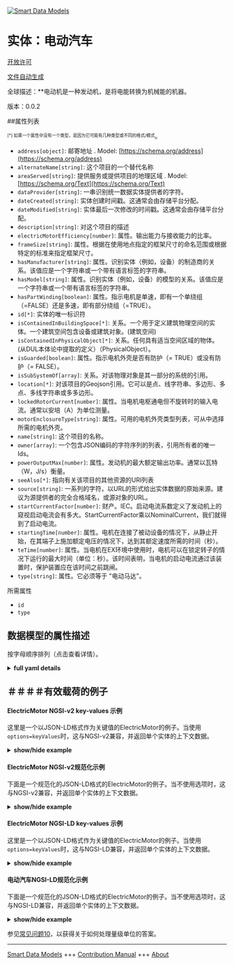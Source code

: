 <!-- 10-Header -->  
[![Smart Data Models](https://smartdatamodels.org/wp-content/uploads/2022/01/SmartDataModels_logo.png "Logo")](https://smartdatamodels.org)  
实体：电动汽车  
=======<!-- /10-Header -->  
<!-- 15-License -->  
[开放许可](https://github.com/smart-data-models//dataModel.S4BLDG/blob/master/ElectricMotor/LICENSE.md)  
[文件自动生成](https://docs.google.com/presentation/d/e/2PACX-1vTs-Ng5dIAwkg91oTTUdt8ua7woBXhPnwavZ0FxgR8BsAI_Ek3C5q97Nd94HS8KhP-r_quD4H0fgyt3/pub?start=false&loop=false&delayms=3000#slide=id.gb715ace035_0_60)  
<!-- /15-License -->  
<!-- 20-Description -->  
全球描述：**电动机是一种发动机，是将电能转换为机械能的机器。  
版本：0.0.2  
<!-- /20-Description -->  
<!-- 30-PropertiesList -->  

##属性列表  

<sup><sub>[*] 如果一个属性中没有一个类型，是因为它可能有几种类型或不同的格式/模式</sub></sup>。  
- `address[object]`: 邮寄地址  . Model: [https://schema.org/address](https://schema.org/address)- `alternateName[string]`: 这个项目的一个替代名称  - `areaServed[string]`: 提供服务或提供项目的地理区域  . Model: [https://schema.org/Text](https://schema.org/Text)- `dataProvider[string]`: 一串识别统一数据实体提供者的字符。  - `dateCreated[string]`: 实体创建时间戳。这通常会由存储平台分配。  - `dateModified[string]`: 实体最后一次修改的时间戳。这通常会由存储平台分配。  - `description[string]`: 对这个项目的描述  - `electricMotorEfficiency[number]`: 属性。输出能力与接收能力的比率。  - `frameSize[string]`: 属性。根据在使用地点指定的框架尺寸的命名范围或根据特定的标准来指定框架尺寸。  - `hasManufacturer[string]`: 属性。识别实体（例如，设备）的制造商的关系。该值应是一个字符串或一个带有语言标签的字符串。  - `hasModel[string]`: 属性。识别实体（例如，设备）的模型的关系。该值应是一个字符串或一个带有语言标签的字符串。  - `hasPartWinding[boolean]`: 属性。指示电机是单速，即有一个单绕组（=FALSE）还是多速，即有部分绕组（=TRUE）。  - `id[*]`: 实体的唯一标识符  - `isContainedInBuildingSpace[*]`: 关系。一个用于定义建筑物理空间的实体。一个建筑空间包含设备或建筑对象。(建筑空间)  - `isContainedInPhysicalObject[*]`: 关系。任何具有适当空间区域的物体。  (从DUL本体论中提取的定义）（PhysicalObject）。  - `isGuarded[boolean]`: 属性。指示电机外壳是否有防护（= TRUE）或没有防护（= FALSE）。  - `isSubSystemOf[array]`: 关系。对该物理对象是其一部分的系统的引用。  - `location[*]`: 对该项目的Geojson引用。它可以是点、线字符串、多边形、多点、多线字符串或多多边形。  - `lockedRotorCurrent[number]`: 属性。当电机电枢通电但不旋转时的输入电流。通常以安培（A）为单位测量。  - `motorEnclosureType[string]`: 属性。可用的电机外壳类型列表，可从中选择所需的电机外壳。  - `name[string]`: 这个项目的名称。  - `owner[array]`: 一个包含JSON编码的字符序列的列表，引用所有者的唯一Ids。  - `powerOutputMax[number]`: 属性。发动机的最大额定输出功率。通常以瓦特（W，J/s）衡量。  - `seeAlso[*]`: 指向有关该项目的其他资源的URI列表  - `source[string]`: 一系列的字符，以URL的形式给出实体数据的原始来源。建议为源提供者的完全合格域名，或源对象的URL。  - `startCurrentFactor[number]`: 财产。IEC。启动电流系数定义了发动机上的窥视启动电流会有多大。StartCurrentFactor乘以NominalCurrent，我们就得到了启动电流。  - `startingTime[number]`: 属性。电机在连接了被动设备的情况下，从静止开始，在其端子上施加额定电压的情况下，达到其额定速度所需的时间（秒）。  - `teTime[number]`: 属性。当电机在EX环境中使用时，电机可以在锁定转子的情况下运行的最大时间（单位：秒）。该时间表明，当电机的启动电流通过该装置时，保护装置应在该时间之前跳闸。  - `type[string]`: 属性。它必须等于 "电动马达"。  <!-- /30-PropertiesList -->  
<!-- 35-RequiredProperties -->  
所需属性  
- `id`  - `type`  <!-- /35-RequiredProperties -->  
<!-- 40-RequiredProperties -->  
<!-- /40-RequiredProperties -->  
<!-- 50-DataModelHeader -->  
## 数据模型的属性描述  
按字母顺序排列（点击查看详情）。  
<!-- /50-DataModelHeader -->  
<!-- 60-ModelYaml -->  
<details><summary><strong>full yaml details</strong></summary>    
```yaml  
ElectricMotor:    
  description: An electric motor is an engine that is a machine for converting electrical energy into mechanical energy.    
  properties:    
    address:    
      description: The mailing address    
      properties:    
        addressCountry:    
          description: 'Property. The country. For example, Spain. Model:''https://schema.org/addressCountry'''    
          type: string    
        addressLocality:    
          description: 'Property. The locality in which the street address is, and which is in the region. Model:''https://schema.org/addressLocality'''    
          type: string    
        addressRegion:    
          description: 'Property. The region in which the locality is, and which is in the country. Model:''https://schema.org/addressRegion'''    
          type: string    
        district:    
          description: 'A district is a type of administrative division that, in some countries, is managed by the local government.'    
          type: string    
        postOfficeBoxNumber:    
          description: 'Property. The post office box number for PO box addresses. For example, 03578. Model:''https://schema.org/postOfficeBoxNumber'''    
          type: string    
        postalCode:    
          description: 'Property. The postal code. For example, 24004. Model:''https://schema.org/https://schema.org/postalCode'''    
          type: string    
        streetAddress:    
          description: 'Property. The street address. Model:''https://schema.org/streetAddress'''    
          type: string    
        streetNr:    
          description: Number identifying a specific property on a public street.    
          type: string    
      type: object    
      x-ngsi:    
        model: https://schema.org/address    
        type: Property    
    alternateName:    
      description: An alternative name for this item    
      type: string    
      x-ngsi:    
        type: Property    
    areaServed:    
      description: The geographic area where a service or offered item is provided    
      type: string    
      x-ngsi:    
        model: https://schema.org/Text    
        type: Property    
    dataProvider:    
      description: A sequence of characters identifying the provider of the harmonised data entity.    
      type: string    
      x-ngsi:    
        type: Property    
    dateCreated:    
      description: Entity creation timestamp. This will usually be allocated by the storage platform.    
      format: date-time    
      type: string    
      x-ngsi:    
        type: Property    
    dateModified:    
      description: Timestamp of the last modification of the entity. This will usually be allocated by the storage platform.    
      format: date-time    
      type: string    
      x-ngsi:    
        type: Property    
    description:    
      description: A description of this item    
      type: string    
      x-ngsi:    
        type: Property    
    electricMotorEfficiency:    
      description: Property. The ratio of output capacity to intake capacity.    
      type: number    
      x-ngsi:    
        type: Property    
    frameSize:    
      description: Property. Designation of the frame size according to the named range of frame sizes designated at the place of use or according to a given standard.    
      type: string    
      x-ngsi:    
        type: Property    
    hasManufacturer:    
      description: 'Property. A relationship identifying the manufacturer of an entity (e.g., device). The value is expected to be a string or a string with language tag.'    
      type: string    
      x-ngsi:    
        type: Property    
    hasModel:    
      description: 'Property. A relationship identifying the model of an entity (e.g., device). The value is expected to be a string or a string with language tag.'    
      type: string    
      x-ngsi:    
        type: Property    
    hasPartWinding:    
      description: 'Property. Indication of whether the motor is single speed, i.e. has a single winding (= FALSE) or multi-speed i.e.has part winding (= TRUE) .'    
      type: boolean    
      x-ngsi:    
        type: Property    
    id:    
      anyOf: &electricmotor_-_properties_-_iscontainedinbuildingspace_-_anyof    
        - description: Property. Identifier format of any NGSI entity    
          maxLength: 256    
          minLength: 1    
          pattern: ^[\w\-\.\{\}\$\+\*\[\]`|~^@!,:\\]+$    
          type: string    
        - description: Property. Identifier format of any NGSI entity    
          format: uri    
          type: string    
      description: Unique identifier of the entity    
      x-ngsi:    
        type: Property    
    isContainedInBuildingSpace:    
      anyOf: *electricmotor_-_properties_-_iscontainedinbuildingspace_-_anyof    
      description: Relationship. An entity used to define the physical spaces of the building. A building space contains devices or building objects. (BuildingSpace)    
      x-ngsi:    
        type: Property    
    isContainedInPhysicalObject:    
      anyOf: *electricmotor_-_properties_-_iscontainedinbuildingspace_-_anyof    
      description: Relationship. Any Object that has a proper space region.  (Definition extracted from DUL ontology) (PhysicalObject)    
      x-ngsi:    
        type: Property    
    isGuarded:    
      description: Property. Indication of whether the motor enclosure is guarded (= TRUE) or not (= FALSE).    
      type: boolean    
      x-ngsi:    
        type: Property    
    isSubSystemOf:    
      description: Relationship. A reference to a system(s) that this Physical Object is part of.    
      items:    
        anyOf: *electricmotor_-_properties_-_iscontainedinbuildingspace_-_anyof    
        description: Property. Unique identifier of the entity    
      type: array    
      x-ngsi:    
        type: Relationship    
    location:    
      description: 'Geojson reference to the item. It can be Point, LineString, Polygon, MultiPoint, MultiLineString or MultiPolygon'    
      oneOf:    
        - description: GeoProperty. Geojson reference to the item. Point    
          properties:    
            bbox:    
              items:    
                type: number    
              minItems: 4    
              type: array    
            coordinates:    
              items:    
                type: number    
              minItems: 2    
              type: array    
            type:    
              enum:    
                - Point    
              type: string    
          required:    
            - type    
            - coordinates    
          title: GeoJSON Point    
          type: object    
        - description: GeoProperty. Geojson reference to the item. LineString    
          properties:    
            bbox:    
              items:    
                type: number    
              minItems: 4    
              type: array    
            coordinates:    
              items:    
                items:    
                  type: number    
                minItems: 2    
                type: array    
              minItems: 2    
              type: array    
            type:    
              enum:    
                - LineString    
              type: string    
          required:    
            - type    
            - coordinates    
          title: GeoJSON LineString    
          type: object    
        - description: GeoProperty. Geojson reference to the item. Polygon    
          properties:    
            bbox:    
              items:    
                type: number    
              minItems: 4    
              type: array    
            coordinates:    
              items:    
                items:    
                  items:    
                    type: number    
                  minItems: 2    
                  type: array    
                minItems: 4    
                type: array    
              type: array    
            type:    
              enum:    
                - Polygon    
              type: string    
          required:    
            - type    
            - coordinates    
          title: GeoJSON Polygon    
          type: object    
        - description: GeoProperty. Geojson reference to the item. MultiPoint    
          properties:    
            bbox:    
              items:    
                type: number    
              minItems: 4    
              type: array    
            coordinates:    
              items:    
                items:    
                  type: number    
                minItems: 2    
                type: array    
              type: array    
            type:    
              enum:    
                - MultiPoint    
              type: string    
          required:    
            - type    
            - coordinates    
          title: GeoJSON MultiPoint    
          type: object    
        - description: GeoProperty. Geojson reference to the item. MultiLineString    
          properties:    
            bbox:    
              items:    
                type: number    
              minItems: 4    
              type: array    
            coordinates:    
              items:    
                items:    
                  items:    
                    type: number    
                  minItems: 2    
                  type: array    
                minItems: 2    
                type: array    
              type: array    
            type:    
              enum:    
                - MultiLineString    
              type: string    
          required:    
            - type    
            - coordinates    
          title: GeoJSON MultiLineString    
          type: object    
        - description: GeoProperty. Geojson reference to the item. MultiLineString    
          properties:    
            bbox:    
              items:    
                type: number    
              minItems: 4    
              type: array    
            coordinates:    
              items:    
                items:    
                  items:    
                    items:    
                      type: number    
                    minItems: 2    
                    type: array    
                  minItems: 4    
                  type: array    
                type: array    
              type: array    
            type:    
              enum:    
                - MultiPolygon    
              type: string    
          required:    
            - type    
            - coordinates    
          title: GeoJSON MultiPolygon    
          type: object    
      x-ngsi:    
        type: GeoProperty    
    lockedRotorCurrent:    
      description: Property. Input current when a motor armature is energized but not rotating. Usually measured in Ampere (A).    
      type: number    
      x-ngsi:    
        type: Property    
    motorEnclosureType:    
      description: Property. A list of the available types of motor enclosure from which that required may be selected.    
      type: string    
      x-ngsi:    
        type: Property    
    name:    
      description: The name of this item.    
      type: string    
      x-ngsi:    
        type: Property    
    owner:    
      description: A List containing a JSON encoded sequence of characters referencing the unique Ids of the owner(s)    
      items:    
        anyOf: *electricmotor_-_properties_-_iscontainedinbuildingspace_-_anyof    
        description: Property. Unique identifier of the entity    
      type: array    
      x-ngsi:    
        type: Property    
    powerOutputMax:    
      description: 'Property. The maximum output power rating of the engine. Usually measured in Watts (W, J/s).'    
      type: number    
      x-ngsi:    
        type: Property    
    seeAlso:    
      description: list of uri pointing to additional resources about the item    
      oneOf:    
        - items:    
            format: uri    
            type: string    
          minItems: 1    
          type: array    
        - format: uri    
          type: string    
      x-ngsi:    
        type: Property    
    source:    
      description: 'A sequence of characters giving the original source of the entity data as a URL. Recommended to be the fully qualified domain name of the source provider, or the URL to the source object.'    
      type: string    
      x-ngsi:    
        type: Property    
    startCurrentFactor:    
      description: Property. IEC. Start current factor defines how large the peek starting current will become on the engine. StartCurrentFactor is multiplied to NominalCurrent and we get the start current.    
      type: number    
      x-ngsi:    
        type: Property    
    startingTime:    
      description: 'Property. The time (in s) needed for the motor to reach its rated speed with its driven equipment attached, starting from standstill and at the nominal voltage applied at its terminals.'    
      type: number    
      x-ngsi:    
        type: Property    
    teTime:    
      description: Property. The maximum time (in s) at which the motor could run with locked rotor when the motor is used in an EX-environment. The time indicates that a protective device should trip before this time when the starting current of the motor is slowing through the device.    
      type: number    
      x-ngsi:    
        type: Property    
    type:    
      description: Property. It must be equal to `ElectricMotor`.    
      enum:    
        - ElectricMotor    
      type: string    
      x-ngsi:    
        type: Property    
  required:    
    - id    
    - type    
  type: object    
  x-derived-from: "https://saref.etsi.org/saref4bldg/v1.1.2/#s4bldg:ElectricMotor"    
  x-disclaimer: 'Redistribution and use in source and binary forms, with or without modification, are permitted  provided that the license conditions are met. Copyleft (c) 2022 Contributors to Smart Data Models Program'    
  x-license-url: https://github.com/smart-data-models/dataModel.S4BLDG/blob/master/ElectricMotor/LICENSE.md    
  x-model-schema: https://smart-data-models.github.com/dataModel.SAREF4BLDG/ElectricMotor/schema.json    
  x-model-tags: SAREF ElectricMotor    
  x-version: 0.0.2    
```  
</details>    
<!-- /60-ModelYaml -->  
<!-- 70-MiddleNotes -->  
<!-- /70-MiddleNotes -->  
<!-- 80-Examples -->  
## ＃＃＃＃有效载荷的例子  
#### ElectricMotor NGSI-v2 key-values 示例  
这里是一个以JSON-LD格式作为关键值的ElectricMotor的例子。当使用`options=keyValues`时，这与NGSI-v2兼容，并返回单个实体的上下文数据。  
<details><summary><strong>show/hide example</strong></summary>    
```json  
{  
    "id": "urn:ngsi-ld:ElectricMotor:ea4bd048-a263-480d-be61-7de297bed540",  
    "type": "ElectricMotor",  
    "airFlowRateMax": 0.1608748792870458,  
    "airFlowRateMin": 0.5144201035637935,  
    "hasExteriorInsulation": true,  
    "hydraulicDiameter": 0.655988670157379,  
    "length": 0.6761801102701772,  
    "operationTemperatureMax": 0.9108707788637439,  
    "operationTemperatureMin": 0.38034850956825317,  
    "weight": 0.3440451194010431,  
    "workingPressureMax": 0.4689060124065172,  
    "workingPressureMin": 0.6786833167445696,  
    "isContainedInBuildingSpace": "urn:ngsi-ld:BuildingSpace:b1cccba1-7a35-422c-aca4-800d8f462b00",  
    "isContainedInPhysicalObject": "urn:ngsi-ld:PhysicalObject:a15795e2-b0d9-4ab0-863c-bc40e5e88fc6",  
    "isSubSystemOf": [  
        "urn:ngsi-ld:System:24f05820-a94f-4c53-bd66-bcb5bc451ee4",  
        "urn:ngsi-ld:System:eb6a2613-cf69-4cdc-a958-b8f24903fc46",  
        "urn:ngsi-ld:System:594815c7-5dd7-4910-93ca-ee2579c87739"  
    ],  
    "hasManufacturer": "ElectricMotor Company Inc.",  
    "hasModel": "ElectricMotor 0.1.2",  
    "dateCreated": "2023-01-25T16:58:38Z",  
    "dateModified": "2023-01-25T21:01:09Z",  
    "source": "Import",  
    "name": "ElectricMotor",  
    "alternateName": "ElectricMotor type 2",  
    "description": "ElectricMotor of limited ElectricMotor types",  
    "dataProvider": "IFC file",  
    "nominalFrequency": 0.6643858958243121,  
    "nominalSupplyVoltage": 0.9863230627218449,  
    "nominalSupplyVoltageMin": 0.5073272634060758,  
    "electricGeneratorEfficiency": 0.1422180140007665,  
    "powerOutputMax": 0.5320055721976125,  
    "startCurrentFactor": 0.7921279415808247,  
    "electricMotorEfficiency": 0.36137565435400376,  
    "frameSize": "Awesome",  
    "hasPartWinding": false,  
    "isGuarded": false,  
    "lockedRotorCurrent": 0.4948278478821372,  
    "motorEnclosureType": "target",  
    "startingTime": 0.7237739470818347,  
    "teTime": 0.32577211564738595  
}  
```  
</details>  
#### ElectricMotor NGSI-v2规范化示例  
下面是一个规范化的JSON-LD格式的ElectricMotor的例子。当不使用选项时，这与NGSI-v2兼容，并返回单个实体的上下文数据。  
<details><summary><strong>show/hide example</strong></summary>    
```json  
{  
  "id": "urn:ngsi-ld:ElectricMotor:024aea5d-c781-4d5e-9b57-92672c75663d",  
  "type": "ElectricMotor",  
  "electricMotorEfficiency": {  
    "type": "Measurement",  
    "value": 0.14465653517328592  
  },  
  "frameSize": {  
    "type": "Text",  
    "value": "benchmark"  
  },  
  "hasPartWinding": {  
    "type": "Boolean",  
    "value": true  
  },  
  "isGuarded": {  
    "type": "Boolean",  
    "value": false  
  },  
  "lockedRotorCurrent": {  
    "type": "Measurement",  
    "value":  0.7069578753062778  
  },  
  "motorEnclosureType": {  
    "type": "Text",  
    "value": "Cambridgeshire"  
  },  
  "powerOutputMax": {  
    "type": "Measurement",  
    "value": 0.925424003891414  
  },  
  "startCurrentFactor": {  
    "type": "Measurement",  
    "value": 0.27335468276078645  
  },  
  "startingTime": {  
    "type": "Measurement",  
    "value":  0.8955138694697009  
  },  
  "teTime": {  
    "type": "Measurement",  
    "value": 0.024805742901409134  
  },  
  "isContainedInBuildingSpace": {  
    "type": "Relationship",  
    "value": "urn:ngsi-ld:BuildingSpace:dec2fd4f-2093-4779-b571-841bac3ec419"  
  },  
  "isContainedInPhysicalObject": {  
    "type": "Relationship",  
    "value": "urn:ngsi-ld:PhysicalObject:42195e3f-cdb8-4603-952f-d9f52d9749ed"  
  },  
  "isSubSystemOf": {  
    "type": "array",  
    "value": [  
      {  
        "type": "Relationship",  
        "value": "urn:ngsi-ld:System:08a8c968-420c-464d-8458-784dd721cfbe"  
      },  
      {  
        "type": "Relationship",  
        "value": "urn:ngsi-ld:System:92362fba-3ddd-47af-a985-de2caf90f298"  
      },  
      {  
        "type": "Relationship",  
        "value": "urn:ngsi-ld:System:3033fd90-5610-490c-8b39-6f98c962af41"  
      }  
    ]  
  },  
  "hasManufacturer": {  
    "type": "Text",  
    "value": "ElectricMotor Company Inc."  
  },  
  "hasModel": {  
    "type": "Text",  
    "value": "ElectricMotor 0.1.2"  
  },  
  "dateCreated": {  
    "type": "DateTime",  
    "value": "2023-01-25T20:39:17.5806269+01:00"  
  },  
  "dateModified": {  
    "type": "DateTime",  
    "value": "2023-01-25T18:24:24.0858451+01:00"  
  },  
  "source": {  
    "type": "Text",  
    "value": "Import"  
  },  
  "name": {  
    "type": "Text",  
    "value": "ElectricMotor"  
  },  
  "alternateName": {  
    "type": "Text",  
    "value": "ElectricMotor type 2"  
  },  
  "description": {  
    "type": "Text",  
    "value": "ElectricMotor of limited ElectricMotor types"  
  },  
  "dataProvider": {  
    "type": "Text",  
    "value": "IFC file"  
  }  
}  
```  
</details>  
#### ElectricMotor NGSI-LD key-values 示例  
这里是一个以JSON-LD格式作为关键值的ElectricMotor的例子。当使用`options=keyValues`时，这与NGSI-LD兼容，并返回单个实体的上下文数据。  
<details><summary><strong>show/hide example</strong></summary>    
```json  
{  
  "id": "urn:ngsi-ld:ElectricMotor:ea4bd048-a263-480d-be61-7de297bed540",  
  "type": "ElectricMotor",  
  "airFlowRateMax": 0.1608748792870458,  
  "airFlowRateMin": 0.5144201035637935,  
  "hasExteriorInsulation": true,  
  "hydraulicDiameter": 0.655988670157379,  
  "length": 0.6761801102701772,  
  "operationTemperatureMax": 0.9108707788637439,  
  "operationTemperatureMin": 0.38034850956825317,  
  "weight": 0.3440451194010431,  
  "workingPressureMax": 0.4689060124065172,  
  "workingPressureMin": 0.6786833167445696,  
  "isContainedInBuildingSpace": "urn:ngsi-ld:BuildingSpace:b1cccba1-7a35-422c-aca4-800d8f462b00",  
  "isContainedInPhysicalObject": "urn:ngsi-ld:PhysicalObject:a15795e2-b0d9-4ab0-863c-bc40e5e88fc6",  
  "isSubSystemOf": [  
    "urn:ngsi-ld:System:24f05820-a94f-4c53-bd66-bcb5bc451ee4",  
    "urn:ngsi-ld:System:eb6a2613-cf69-4cdc-a958-b8f24903fc46",  
    "urn:ngsi-ld:System:594815c7-5dd7-4910-93ca-ee2579c87739"  
  ],  
  "hasManufacturer": "ElectricMotor Company Inc.",  
  "hasModel": "ElectricMotor 0.1.2",  
  "dateCreated": "2023-01-25T16:58:38Z",  
  "dateModified": "2023-01-25T21:01:09Z",  
  "source": "Import",  
  "name": "ElectricMotor",  
  "alternateName": "ElectricMotor type 2",  
  "description": "ElectricMotor of limited ElectricMotor types",  
  "dataProvider": "IFC file",  
  "nominalFrequency": 0.6643858958243121,  
  "nominalSupplyVoltage": 0.9863230627218449,  
  "nominalSupplyVoltageMin": 0.5073272634060758,  
  "electricGeneratorEfficiency": 0.1422180140007665,  
  "powerOutputMax": 0.5320055721976125,  
  "startCurrentFactor": 0.7921279415808247,  
  "electricMotorEfficiency": 0.36137565435400376,  
  "frameSize": "Awesome",  
  "hasPartWinding": false,  
  "isGuarded": false,  
  "lockedRotorCurrent": 0.4948278478821372,  
  "motorEnclosureType": "target",  
  "startingTime": 0.7237739470818347,  
  "teTime": 0.32577211564738595,  
  "@context": [  
    "https://raw.githubusercontent.com/smart-data-models/dataModel.S4BLDG/master/context.jsonld",  
    "https://uri.etsi.org/ngsi-ld/v1/ngsi-ld-core-context.jsonld"  
  ]  
}  
```  
</details>  
#### 电动汽车NGSI-LD规范化示例  
下面是一个规范化的JSON-LD格式的ElectricMotor的例子。当不使用选项时，这与NGSI-LD兼容，并返回单个实体的上下文数据。  
<details><summary><strong>show/hide example</strong></summary>    
```json  
{  
  "id": "urn:ngsi-ld:ElectricMotor:c4e91c91-12f4-4dc5-aaae-4c7644c8d9df",  
  "type": "ElectricMotor",  
  "electricMotorEfficiency": {  
    "type": "Property",  
    "unitCode": "NA",  
    "observedAt": "2023-01-26T08:26:24Z",  
    "value": 0.07012980187189011  
  },  
  "frameSize": {  
    "type": "Property",  
    "value": "Saint Martin"  
  },  
  "hasPartWinding": {  
    "type": "Property",  
    "value": false  
  },  
  "isGuarded": {  
    "type": "Property",  
    "value": false  
  },  
  "lockedRotorCurrent": {  
    "type": "Property",  
    "unitCode": "A",  
    "observedAt": "2023-01-26T10:56:17Z",  
    "value": 0.7593092722196552  
  },  
  "motorEnclosureType": {  
    "type": "Property",  
    "value": "Berkshire"  
  },  
  "powerOutputMax": {  
    "type": "Property",  
    "unitCode": "J/s",  
    "observedAt": "2023-01-26T08:12:29Z",  
    "value": 0.32215622178270653  
  },  
  "startCurrentFactor": {  
    "type": "Property",  
    "unitCode": "NA",  
    "observedAt": "2023-01-26T06:44:33Z",  
    "value": 0.8565155734572442  
  },  
  "startingTime": {  
    "type": "Property",  
    "unitCode": "NA",  
    "observedAt": "2023-01-26T08:12:12Z",  
    "value": 0.7168865515513289  
  },  
  "teTime": {  
    "type": "Property",  
    "unitCode": "NA",  
    "observedAt": "2023-01-26T06:08:56Z",  
    "value": 0.2793471624901087  
  },  
  "isContainedInBuildingSpace": {  
    "type": "Relationship",  
    "object": "urn:ngsi-ld:BuildingSpace:c89167bc-11d5-48cc-8cde-0ea875d76fe3"  
  },  
  "isContainedInPhysicalObject": {  
    "type": "Relationship",  
    "object": "urn:ngsi-ld:PhysicalObject:e8206186-a4b3-4030-80dc-a4e5ebe12ab4"  
  },  
  "isSubSystemOf": [  
    {  
      "type": "Relationship",  
      "object": "urn:ngsi-ld:System:20c42d2b-4216-458d-9ef0-a0fece28ca92"  
    },  
    {  
      "type": "Relationship",  
      "object": "urn:ngsi-ld:System:5418d44a-319c-46af-aa8a-83e59fb559e7"  
    },  
    {  
      "type": "Relationship",  
      "object": "urn:ngsi-ld:System:7baa4e2b-ac2d-4a9b-90a2-ef578b5091a7"  
    }  
  ],  
  "hasManufacturer": {  
    "type": "Property",  
    "value": "ElectricMotor Company Inc."  
  },  
  "hasModel": {  
    "type": "Property",  
    "value": "ElectricMotor 0.1.2"  
  },  
  "dateCreated": {  
    "type": "Property",  
    "value": "2023-01-26T09:43:59Z"  
  },  
  "dateModified": {  
    "type": "Property",  
    "value": "2023-01-26T14:02:00Z"  
  },  
  "source": {  
    "type": "Property",  
    "value": "Import"  
  },  
  "name": {  
    "type": "Property",  
    "value": "ElectricMotor"  
  },  
  "alternateName": {  
    "type": "Property",  
    "value": "ElectricMotor type 2"  
  },  
  "description": {  
    "type": "Property",  
    "value": "ElectricMotor of limited ElectricMotor types"  
  },  
  "dataProvider": {  
    "type": "Property",  
    "value": "IFC file"  
  },  
  "@context": [  
    "https://raw.githubusercontent.com/smart-data-models/dataModel.S4BLDG/master/context.jsonld",  
    "https://uri.etsi.org/ngsi-ld/v1/ngsi-ld-core-context.jsonld"  
  ]  
}  
```  
</details><!-- /80-Examples -->  
<!-- 90-FooterNotes -->  
<!-- /90-FooterNotes -->  
<!-- 95-Units -->  
参见[常见问题10](https://smartdatamodels.org/index.php/faqs/)，以获得关于如何处理量级单位的答案。  
<!-- /95-Units -->  
<!-- 97-LastFooter -->  
---  
[Smart Data Models](https://smartdatamodels.org) +++ [Contribution Manual](https://bit.ly/contribution_manual) +++ [About](https://bit.ly/Introduction_SDM)<!-- /97-LastFooter -->  
